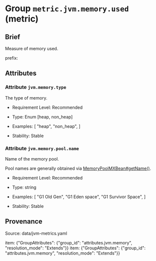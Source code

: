# Group `metric.jvm.memory.used` (metric)

## Brief

Measure of memory used.

prefix: 

## Attributes


### Attribute `jvm.memory.type`

The type of memory.


- Requirement Level: Recommended

- Type: Enum [heap, non_heap]
- Examples: [
    "heap",
    "non_heap",
]

- Stability: Stable


### Attribute `jvm.memory.pool.name`

Name of the memory pool.


Pool names are generally obtained via [MemoryPoolMXBean#getName()](https://docs.oracle.com/en/java/javase/11/docs/api/java.management/java/lang/management/MemoryPoolMXBean.html#getName()).

- Requirement Level: Recommended

- Type: string
- Examples: [
    "G1 Old Gen",
    "G1 Eden space",
    "G1 Survivor Space",
]

- Stability: Stable



## Provenance

Source: data/jvm-metrics.yaml

item: {"GroupAttributes": {"group_id": "attributes.jvm.memory", "resolution_mode": "Extends"}}
item: {"GroupAttributes": {"group_id": "attributes.jvm.memory", "resolution_mode": "Extends"}}
